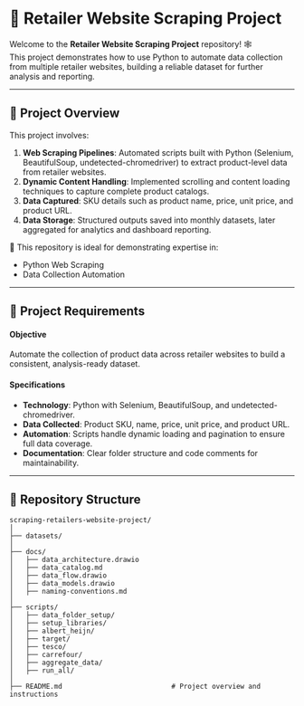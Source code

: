 # 🛒 Retailer Website Scraping Project

Welcome to the **Retailer Website Scraping Project** repository! 🕸️  
This project demonstrates how to use Python to automate data collection from multiple retailer websites, building a reliable dataset for further analysis and reporting.

---

## 📖 Project Overview

This project involves:

1. **Web Scraping Pipelines**: Automated scripts built with Python (Selenium, BeautifulSoup, undetected-chromedriver) to extract product-level data from retailer websites.  
2. **Dynamic Content Handling**: Implemented scrolling and content loading techniques to capture complete product catalogs.  
3. **Data Captured**: SKU details such as product name, price, unit price, and product URL.  
4. **Data Storage**: Structured outputs saved into monthly datasets, later aggregated for analytics and dashboard reporting.  

🎯 This repository is ideal for demonstrating expertise in:
- Python Web Scraping  
- Data Collection Automation  

---

## 🚀 Project Requirements

#### Objective
Automate the collection of product data across retailer websites to build a consistent, analysis-ready dataset.

#### Specifications
- **Technology**: Python with Selenium, BeautifulSoup, and undetected-chromedriver.  
- **Data Collected**: Product SKU, name, price, unit price, and product URL.  
- **Automation**: Scripts handle dynamic loading and pagination to ensure full data coverage.  
- **Documentation**: Clear folder structure and code comments for maintainability.  

---

## 📂 Repository Structure
```
scraping-retailers-website-project/
│
├── datasets/                           
│
├── docs/                               
│   ├── data_architecture.drawio        
│   ├── data_catalog.md                 
│   ├── data_flow.drawio                
│   ├── data_models.drawio              
│   ├── naming-conventions.md          
│
├── scripts/                           
│   ├── data_folder_setup/             
│   ├── setup_libraries/
│   ├── albert_heijn/                   
│   ├── target/                           
│   ├── tesco/          
│   ├── carrefour/
│   ├── aggregate_data/
│   ├── run_all/
│
├── README.md                           # Project overview and instructions
```
